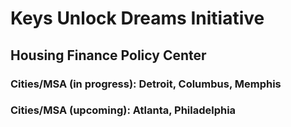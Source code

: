 # Keys Unlock Dreams Initiative
## Housing Finance Policy Center

### Cities/MSA (in progress): Detroit, Columbus, Memphis

### Cities/MSA (upcoming): Atlanta, Philadelphia
